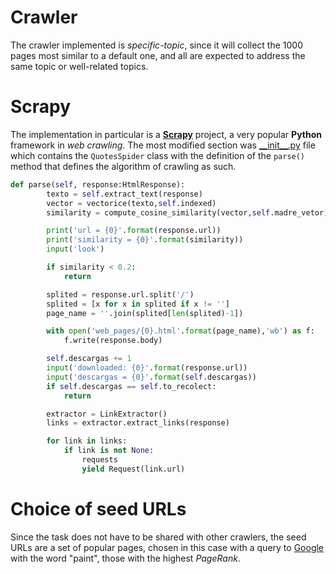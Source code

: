 # Crawler


The crawler implemented is *specific-topic*, since it will collect the 1000 pages most similar to a default one, and all are expected to address the same topic or well-related topics. 

# Scrapy

The implementation in particular is a [**Scrapy**](https://scrapy.org/) project, a very popular **Python** framework in *web crawling*.
The most modified section was [\_\_init\_\_.py](./spiders/\_\_init\_\_.py) file which contains the `QuotesSpider` class with the definition of the `parse()` method that defines the algorithm of crawling as such.

```python
def parse(self, response:HtmlResponse):
        texto = self.extract_text(response)
        vector = vectorice(texto,self.indexed)
        similarity = compute_cosine_similarity(vector,self.madre_vetor)

        print('url = {0}'.format(response.url))
        print('similarity = {0}'.format(similarity))
        input('look')

        if similarity < 0.2:
            return

        splited = response.url.split('/')
        splited = [x for x in splited if x != '']
        page_name = ''.join(splited[len(splited)-1])

        with open('web_pages/{0}.html'.format(page_name),'wb') as f:
            f.write(response.body)

        self.descargas += 1
        input('downloaded: {0}'.format(response.url))
        input('descargas = {0}'.format(self.descargas))
        if self.descargas == self.to_recolect:
            return

        extractor = LinkExtractor()
        links = extractor.extract_links(response)

        for link in links:
            if link is not None:
                requests
                yield Request(link.url)
```

# Choice of seed URLs

Since the task does not have to be shared with other crawlers, the seed URLs are a set of popular pages, chosen in this case with a query to [Google](https://www.google.com/) with the word "paint", those with the highest *PageRank*.

